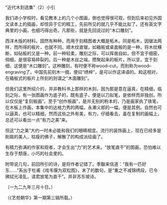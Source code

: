 “近代木刻选集”（2）小引

  

我们进小学校时，看见教本上的几个小图画，倒也觉得很可观，但到后来初见外国文读本上的插画，却惊异于它的精工，先前所见的就几乎不能比拟了。还有英文字典里的小画，也细巧得出奇。凡那些，就是先回说过的“木口雕刻”。

西洋木版的材料，固然有种种，而用于刻精图者大概是柘木。同是柘木，因锯法两样，而所得的板片，也就不同。顺木纹直锯，如箱板或桌面板的是一种，将木纹横断，如砧板的又是一种。前一种较柔，雕刻之际，可以挥凿自如，但不宜于细密，倘细，是很容易碎裂的。后一种是木丝之端，攒聚起来的板片，所以坚，宜于刻细，这便是“木口雕刻”。这种雕刻，有时便不称wood–cut，而别称为wood–engraving了。中国先前刻木一细，便曰“绣梓”，是可以作这译语的。和这相对，在箱板式的板片上所刻的则谓之“木面雕刻”。

但我们这里所绍介的，并非教科书上那样的木刻，因为那是意在逼真，在精细，临刻之际，有一张图画作为底子的，既有底子，便是以刀拟笔，是依样而非独创，所以仅仅是“复刻板画”。至于“创作板画”，是并无别的粉本的，乃是画家执了铁笔，在木板上作画，本集中的达格力秀的两幅，永濑义郎的一幅，便是其例。自然也可以逼真，也可以精细，然而这些之外有美，有力，仔细看去，虽在复制的画幅上，总还可以看出一点“有力之美”来。

但这“力之美”大约一时未必能和我们的眼睛相宜。流行的装饰画上，现在已经多是削肩的美人，枯瘦的佛子，解散了的构成派绘画了。

有精力弥满的作家和观者，才会生出“力”的艺术来。“放笔直干”的图画，恐怕难以生存于颓唐，小巧的社会里的。

附带说几句，前回所引的诗，是将作者记错了。季黻来信道：“我有一匹好东……”系出于杜甫《戏韦偃为双松图》，末了的数句，是“重之不减锦绣段，已令拂拭光凌乱，请君放笔为直干”。并非苏东坡诗。

  

（一九二九年三月十日。）

（《艺苑朝华》第一期第三辑所载。）